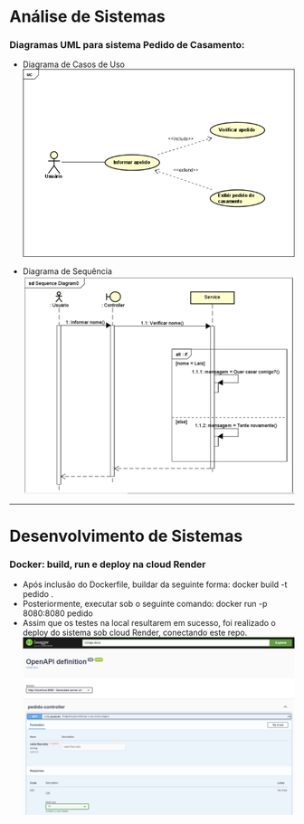 # Análise de Sistemas

### Diagramas UML para sistema Pedido de Casamento:

* Diagrama de Casos de Uso
![DCU](Diagrama%20de%20caso%20de%20uso.png)

* Diagrama de Sequência
![DS](Diagrama-De-Sequencia.png)

---

# Desenvolvimento de Sistemas

### Docker: build, run e deploy na cloud Render

* Após inclusão do Dockerfile, buildar da seguinte forma: docker build -t pedido .
* Posteriormente, executar sob o seguinte comando: docker run -p 8080:8080 pedido
* Assim que os testes na local resultarem em sucesso, foi realizado o deploy do sistema sob cloud Render, conectando este repo.
![Swagger](Swagger.png)